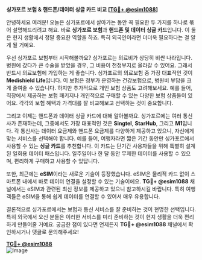 **싱가포르 보험 & 핸드폰/데이터 싱글 카드 비교 [[TG💪+ @esim1088](https://t.me/s/esim1088)]**

안녕하세요 여러분! 오늘은 싱가포르에서 살아가는 동안 꼭 필요한 두 가지를 하나로 묶어 설명해드리려고 해요. 바로 **싱가포르 보험**과 **핸드폰 및 데이터 싱글 카드**입니다. 이 둘은 현지 생활에서 정말 중요한 역할을 하죠. 특히 외국인이라면 더더욱 필요하다는 걸 알게 될 거예요.

우선 싱가포르 보험부터 시작해볼까요? 싱가포르는 의료비가 상당히 비싼 나라입니다. 병원에 갔다가 큰 수술을 받았을 경우, 그 비용이 천정부지로 올라갈 수 있어요. 그래서 반드시 의료보험에 가입하는 게 좋습니다. 싱가포르의 의료보험 중 가장 대표적인 것이 **Medishield Life**입니다. 이 보험은 정부가 운영하는 건강보험으로, 병원비 부담을 크게 줄여줄 수 있습니다. 하지만 추가적으로 개인 보험 상품도 고려해보세요. 예를 들어, 직장에서 제공하는 보험 패키지나 개인적으로 구매할 수 있는 다양한 보험 상품들이 있어요. 각각의 보험 혜택과 가격대를 잘 비교해보고 선택하는 것이 중요합니다.

그리고 이제는 핸드폰과 데이터 싱글 카드에 대해 알아볼까요. 싱가포르에는 여러 통신사가 존재하는데, 그중에서도 가장 대표적인 것은 **Singtel**, **StarHub**, 그리고 **M1**입니다. 각 통신사는 데이터 요금제와 핸드폰 요금제를 다양하게 제공하고 있으니, 자신에게 맞는 서비스를 선택해야 합니다. 예를 들어, 여행자라면 짧은 기간 동안만 싱가포르에서 사용할 수 있는 **싱글 카드**를 추천합니다. 이 카드는 단기간 사용자들을 위해 특별히 설계된 일회용 데이터 패스입니다. 일주일이나 한 달 동안 무제한 데이터를 사용할 수 있으며, 편리하게 구매하고 사용할 수 있답니다.

또한, 최근에는 **eSIM**이라는 새로운 기술이 등장했습니다. eSIM은 물리적 카드 없이 스마트폰 내에서 바로 데이터 연결을 설정할 수 있는 기술이에요. **TG💪+ @esim1088** 채널에서는 eSIM과 관련된 최신 정보를 제공하고 있으니 참고하시길 바랍니다. 특히 여행객들은 eSIM을 통해 쉽게 데이터를 연결할 수 있어서 매우 유용합니다.

결론적으로 싱가포르에서는 보험과 통신 서비스를 잘 준비하는 것이 현명한 선택입니다. 특히 외국에서 오신 분들은 이러한 서비스를 미리 준비하는 것이 현지 생활을 더욱 편리하게 만들어줄 거예요. 궁금한 점이 있다면 언제든지 **TG💪+ @esim1088** 채널에서 확인하시거나 댓글로 문의해주세요!

**[TG💪+ @esim1088](https://t.me/s/esim1088)**  
![Image](https://i.postimg.cc/Y0z9fWf4/image.png)